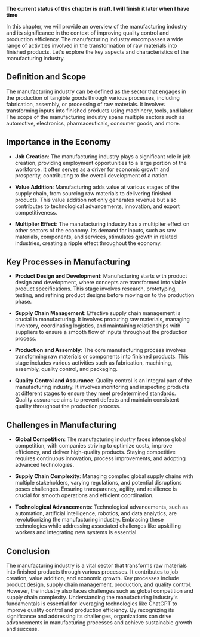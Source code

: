 **The current status of this chapter is draft. I will finish it later when I have time**

In this chapter, we will provide an overview of the manufacturing industry and its significance in the context of improving quality control and production efficiency. The manufacturing industry encompasses a wide range of activities involved in the transformation of raw materials into finished products. Let's explore the key aspects and characteristics of the manufacturing industry.

Definition and Scope
--------------------

The manufacturing industry can be defined as the sector that engages in the production of tangible goods through various processes, including fabrication, assembly, or processing of raw materials. It involves transforming inputs into finished products using machinery, tools, and labor. The scope of the manufacturing industry spans multiple sectors such as automotive, electronics, pharmaceuticals, consumer goods, and more.

Importance in the Economy
-------------------------

* **Job Creation**: The manufacturing industry plays a significant role in job creation, providing employment opportunities to a large portion of the workforce. It often serves as a driver for economic growth and prosperity, contributing to the overall development of a nation.

* **Value Addition**: Manufacturing adds value at various stages of the supply chain, from sourcing raw materials to delivering finished products. This value addition not only generates revenue but also contributes to technological advancements, innovation, and export competitiveness.

* **Multiplier Effect**: The manufacturing industry has a multiplier effect on other sectors of the economy. Its demand for inputs, such as raw materials, components, and services, stimulates growth in related industries, creating a ripple effect throughout the economy.

Key Processes in Manufacturing
------------------------------

* **Product Design and Development**: Manufacturing starts with product design and development, where concepts are transformed into viable product specifications. This stage involves research, prototyping, testing, and refining product designs before moving on to the production phase.

* **Supply Chain Management**: Effective supply chain management is crucial in manufacturing. It involves procuring raw materials, managing inventory, coordinating logistics, and maintaining relationships with suppliers to ensure a smooth flow of inputs throughout the production process.

* **Production and Assembly**: The core manufacturing process involves transforming raw materials or components into finished products. This stage includes various activities such as fabrication, machining, assembly, quality control, and packaging.

* **Quality Control and Assurance**: Quality control is an integral part of the manufacturing industry. It involves monitoring and inspecting products at different stages to ensure they meet predetermined standards. Quality assurance aims to prevent defects and maintain consistent quality throughout the production process.

Challenges in Manufacturing
---------------------------

* **Global Competition**: The manufacturing industry faces intense global competition, with companies striving to optimize costs, improve efficiency, and deliver high-quality products. Staying competitive requires continuous innovation, process improvements, and adopting advanced technologies.

* **Supply Chain Complexity**: Managing complex global supply chains with multiple stakeholders, varying regulations, and potential disruptions poses challenges. Ensuring transparency, agility, and resilience is crucial for smooth operations and efficient coordination.

* **Technological Advancements**: Technological advancements, such as automation, artificial intelligence, robotics, and data analytics, are revolutionizing the manufacturing industry. Embracing these technologies while addressing associated challenges like upskilling workers and integrating new systems is essential.

Conclusion
----------

The manufacturing industry is a vital sector that transforms raw materials into finished products through various processes. It contributes to job creation, value addition, and economic growth. Key processes include product design, supply chain management, production, and quality control. However, the industry also faces challenges such as global competition and supply chain complexity. Understanding the manufacturing industry's fundamentals is essential for leveraging technologies like ChatGPT to improve quality control and production efficiency. By recognizing its significance and addressing its challenges, organizations can drive advancements in manufacturing processes and achieve sustainable growth and success.

